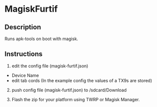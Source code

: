 # MagiskFurtif

## Description

Runs apk-tools on boot with magisk. 

## Instructions

1. edit the config file (magisk-furtif.json)
 - Device Name
 - edit tab cords (In the example config the values ​​of a TX9s are stored)

2. push config file (magisk-furtif.json) to /sdcard/Download

3. Flash the zip for your platform using TWRP or Magisk Manager.
